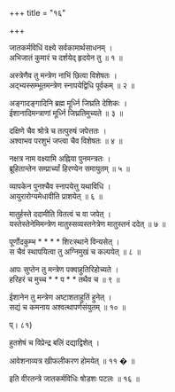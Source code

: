 +++
title = "१६"

+++
  
  
  
जातकर्मविधिं वक्ष्ये सर्वकामार्थसाधनम् ।  
अभिजातं कुमारं च दर्शयेद् हृदयेन तु ॥ १ ॥  
  
अस्त्रेणैव तु मन्त्रेण नाभिं छित्वा विशेषतः ।  
अद्भ्यस्सम्भूतमन्त्रेण स्नापयेद्विधि पूर्वकम् ॥ २ ॥  
  
अङ्गादङ्गादिनि ब्रह्म मूर्ध्नि जिघ्रति देशिकः ।  
ईशानादिमन्त्राणां मूर्ध्नि जिघ्रतिमुच्यते ॥ ३ ॥  
  
दक्षिणे चैव श्रोत्रे च तत्पुरुषं जपेत्ततः ।  
अश्वाभव परशुभं जप्त्वा चैव विशेषतः ॥ ४ ॥  
  
नक्षत्र नाम वक्ष्यामि अह्निया पुनमन्त्रतः ।  
ब्रूहितान्तेन सम्प्रार्च्यां हिरण्येन समायुतम् ॥ ५ ॥  
  
व्यापकेन पुनश्चैव स्नापयेत्तु यथाविधि ।  
आयुरारोग्यमेधावीति प्राशयेत् ॥ ६ ॥  
  
मातुर्हस्ते ददामीति वितत्वं च वा जपेत् ।  
यस्तेस्तेनेमिमन्त्रेण मातुस्सव्यस्तनेत्रेण मातुस्तनं ददेत् ॥ ७ ॥  
  
पूर्णोदकुम्भ * * * * शिरःस्थाने विन्यसेत् ।  
स चैवं स्थापयित्वा तु अग्निमुखं च कल्पयेत् ॥ ८ ॥  
  
आपः सुप्तेन तु मन्त्रेण पक्वाहुतिरिहोच्यते ।  
हरिहरं च मुच्च * * प * * तथैव च ॥ ९ ॥  
  
ईशानेन तु मन्त्रेण अष्टाशताहुतिं हुनेत् ।  
सद्यं च कमनाय अश्वत्थापर्णसंयुतम् ॥ १० ॥  
  
प्। ८१)  
  
हुतशेषं च विप्रेन्द्र बलिं दद्याद्विशेत् ।  
  
आवेशनाव्यत्र खीफलीकरण होमयेत् ॥ ११ � ॥  
  
इति वीरतन्त्रे जातकर्मविधिः षोडशः पटलः ॥ १६ ॥  
